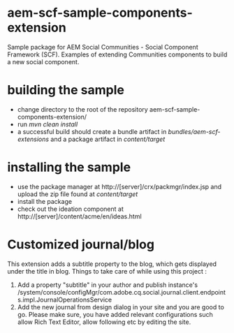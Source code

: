 aem-scf-sample-components-extension
===================================

Sample package for AEM Social Communities - Social Component Framework (SCF).  Examples of extending Communities components to build a new social component.

building the sample
===================

* change directory to the root of the repository aem-scf-sample-components-extension/
* run *mvn clean install*
* a successful build should create a bundle artifact in *bundles/aem-scf-extensions* and a package artifact in *content/target*

installing the sample
=====================

* use the package manager at http://[server]/crx/packmgr/index.jsp and upload the zip file found at *content/target*
* install the package
* check out the ideation component at http://[server]/content/acme/en/ideas.html


Customized journal/blog
=======================

This extension adds a subtitle property to the blog, which gets displayed under the title in blog.
Things to take care of while using this project :
1. Add a property "subtitle" in your author and publish instance's /system/console/configMgr/com.adobe.cq.social.journal.client.endpoints.impl.JournalOperationsService
2. Add the new journal from design dialog in your site and you are good to go. Please make sure, you have added relevant configurations such allow Rich Text Editor, allow following etc by editing the site.
